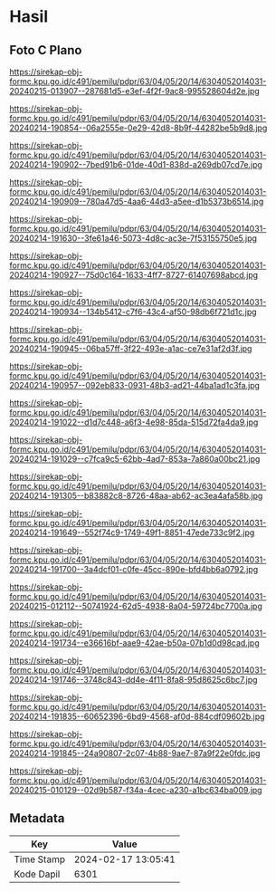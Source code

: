 # Hasil

## Foto C Plano

https://sirekap-obj-formc.kpu.go.id/c491/pemilu/pdpr/63/04/05/20/14/6304052014031-20240215-013907--287681d5-e3ef-4f2f-9ac8-995528604d2e.jpg

https://sirekap-obj-formc.kpu.go.id/c491/pemilu/pdpr/63/04/05/20/14/6304052014031-20240214-190854--06a2555e-0e29-42d8-8b9f-44282be5b9d8.jpg

https://sirekap-obj-formc.kpu.go.id/c491/pemilu/pdpr/63/04/05/20/14/6304052014031-20240214-190902--7bed91b6-01de-40d1-838d-a269db07cd7e.jpg

https://sirekap-obj-formc.kpu.go.id/c491/pemilu/pdpr/63/04/05/20/14/6304052014031-20240214-190909--780a47d5-4aa6-44d3-a5ee-d1b5373b6514.jpg

https://sirekap-obj-formc.kpu.go.id/c491/pemilu/pdpr/63/04/05/20/14/6304052014031-20240214-191630--3fe61a46-5073-4d8c-ac3e-7f53155750e5.jpg

https://sirekap-obj-formc.kpu.go.id/c491/pemilu/pdpr/63/04/05/20/14/6304052014031-20240214-190927--75d0c164-1633-4ff7-8727-61407698abcd.jpg

https://sirekap-obj-formc.kpu.go.id/c491/pemilu/pdpr/63/04/05/20/14/6304052014031-20240214-190934--134b5412-c7f6-43c4-af50-98db6f721d1c.jpg

https://sirekap-obj-formc.kpu.go.id/c491/pemilu/pdpr/63/04/05/20/14/6304052014031-20240214-190945--06ba57ff-3f22-493e-a1ac-ce7e31af2d3f.jpg

https://sirekap-obj-formc.kpu.go.id/c491/pemilu/pdpr/63/04/05/20/14/6304052014031-20240214-190957--092eb833-0931-48b3-ad21-44ba1ad1c3fa.jpg

https://sirekap-obj-formc.kpu.go.id/c491/pemilu/pdpr/63/04/05/20/14/6304052014031-20240214-191022--d1d7c448-a6f3-4e98-85da-515d72fa4da9.jpg

https://sirekap-obj-formc.kpu.go.id/c491/pemilu/pdpr/63/04/05/20/14/6304052014031-20240214-191029--c7fca9c5-62bb-4ad7-853a-7a860a00bc21.jpg

https://sirekap-obj-formc.kpu.go.id/c491/pemilu/pdpr/63/04/05/20/14/6304052014031-20240214-191305--b83882c8-8726-48aa-ab62-ac3ea4afa58b.jpg

https://sirekap-obj-formc.kpu.go.id/c491/pemilu/pdpr/63/04/05/20/14/6304052014031-20240214-191649--552f74c9-1749-49f1-8851-47ede733c9f2.jpg

https://sirekap-obj-formc.kpu.go.id/c491/pemilu/pdpr/63/04/05/20/14/6304052014031-20240214-191700--3a4dcf01-c0fe-45cc-890e-bfd4bb6a0792.jpg

https://sirekap-obj-formc.kpu.go.id/c491/pemilu/pdpr/63/04/05/20/14/6304052014031-20240215-012112--50741924-62d5-4938-8a04-59724bc7700a.jpg

https://sirekap-obj-formc.kpu.go.id/c491/pemilu/pdpr/63/04/05/20/14/6304052014031-20240214-191734--e36616bf-aae9-42ae-b50a-07b1d0d98cad.jpg

https://sirekap-obj-formc.kpu.go.id/c491/pemilu/pdpr/63/04/05/20/14/6304052014031-20240214-191746--3748c843-dd4e-4f11-8fa8-95d8625c6bc7.jpg

https://sirekap-obj-formc.kpu.go.id/c491/pemilu/pdpr/63/04/05/20/14/6304052014031-20240214-191835--60652396-6bd9-4568-af0d-884cdf09602b.jpg

https://sirekap-obj-formc.kpu.go.id/c491/pemilu/pdpr/63/04/05/20/14/6304052014031-20240214-191845--24a90807-2c07-4b88-9ae7-87a9f22e0fdc.jpg

https://sirekap-obj-formc.kpu.go.id/c491/pemilu/pdpr/63/04/05/20/14/6304052014031-20240215-010129--02d9b587-f34a-4cec-a230-a1bc634ba009.jpg


## Metadata

| Key        | Value               |
| ---------- | ------------------- |
| Time Stamp | 2024-02-17 13:05:41 |
| Kode Dapil | 6301                |




